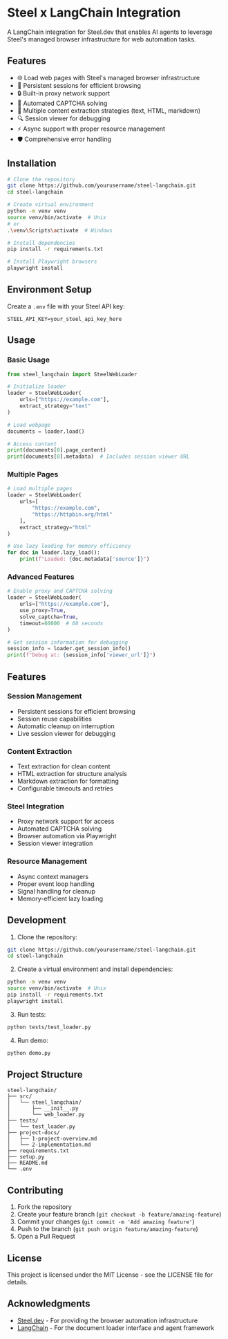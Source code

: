 # Steel x LangChain Integration

A LangChain integration for Steel.dev that enables AI agents to leverage Steel's managed browser infrastructure for web automation tasks.

## Features

- 🌐 Load web pages with Steel's managed browser infrastructure
- 🔄 Persistent sessions for efficient browsing
- 🔒 Built-in proxy network support
- 🤖 Automated CAPTCHA solving
- 📄 Multiple content extraction strategies (text, HTML, markdown)
- 🔍 Session viewer for debugging
- ⚡ Async support with proper resource management
- 🛡️ Comprehensive error handling

## Installation

```bash
# Clone the repository
git clone https://github.com/yourusername/steel-langchain.git
cd steel-langchain

# Create virtual environment
python -m venv venv
source venv/bin/activate  # Unix
# or
.\venv\Scripts\activate  # Windows

# Install dependencies
pip install -r requirements.txt

# Install Playwright browsers
playwright install
```

## Environment Setup

Create a `.env` file with your Steel API key:

```env
STEEL_API_KEY=your_steel_api_key_here
```

## Usage

### Basic Usage

```python
from steel_langchain import SteelWebLoader

# Initialize loader
loader = SteelWebLoader(
    urls=["https://example.com"],
    extract_strategy="text"
)

# Load webpage
documents = loader.load()

# Access content
print(documents[0].page_content)
print(documents[0].metadata)  # Includes session viewer URL
```

### Multiple Pages

```python
# Load multiple pages
loader = SteelWebLoader(
    urls=[
        "https://example.com",
        "https://httpbin.org/html"
    ],
    extract_strategy="html"
)

# Use lazy loading for memory efficiency
for doc in loader.lazy_load():
    print(f"Loaded: {doc.metadata['source']}")
```

### Advanced Features

```python
# Enable proxy and CAPTCHA solving
loader = SteelWebLoader(
    urls=["https://example.com"],
    use_proxy=True,
    solve_captcha=True,
    timeout=60000  # 60 seconds
)

# Get session information for debugging
session_info = loader.get_session_info()
print(f"Debug at: {session_info['viewer_url']}")
```

## Features

### Session Management

- Persistent sessions for efficient browsing
- Session reuse capabilities
- Automatic cleanup on interruption
- Live session viewer for debugging

### Content Extraction

- Text extraction for clean content
- HTML extraction for structure analysis
- Markdown extraction for formatting
- Configurable timeouts and retries

### Steel Integration

- Proxy network support for access
- Automated CAPTCHA solving
- Browser automation via Playwright
- Session viewer integration

### Resource Management

- Async context managers
- Proper event loop handling
- Signal handling for cleanup
- Memory-efficient lazy loading

## Development

1. Clone the repository:
```bash
git clone https://github.com/yourusername/steel-langchain.git
cd steel-langchain
```

2. Create a virtual environment and install dependencies:
```bash
python -m venv venv
source venv/bin/activate  # Unix
pip install -r requirements.txt
playwright install
```

3. Run tests:
```bash
python tests/test_loader.py
```

4. Run demo:
```bash
python demo.py
```

## Project Structure

```
steel-langchain/
├── src/
│   └── steel_langchain/
│       ├── __init__.py
│       └── web_loader.py
├── tests/
│   └── test_loader.py
├── project-docs/
│   ├── 1-project-overview.md
│   └── 2-implementation.md
├── requirements.txt
├── setup.py
├── README.md
└── .env
```

## Contributing

1. Fork the repository
2. Create your feature branch (`git checkout -b feature/amazing-feature`)
3. Commit your changes (`git commit -m 'Add amazing feature'`)
4. Push to the branch (`git push origin feature/amazing-feature`)
5. Open a Pull Request

## License

This project is licensed under the MIT License - see the LICENSE file for details.

## Acknowledgments

- [Steel.dev](https://steel.dev) - For providing the browser automation infrastructure
- [LangChain](https://python.langchain.com) - For the document loader interface and agent framework
